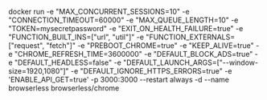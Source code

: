 docker run -e "MAX_CONCURRENT_SESSIONS=10" -e "CONNECTION_TIMEOUT=60000" -e "MAX_QUEUE_LENGTH=10" -e "TOKEN=mysecretpassword" -e "EXIT_ON_HEALTH_FAILURE=true" -e "FUNCTION_BUILT_INS=[\"url\", \"util\"]" -e "FUNCTION_EXTERNALS=[\"request\", \"fetch\"]" -e "PREBOOT_CHROME=true" -e "KEEP_ALIVE=true" -e "CHROME_REFRESH_TIME=3600000" -e "DEFAULT_BLOCK_ADS=true" -e "DEFAULT_HEADLESS=false" -e "DEFAULT_LAUNCH_ARGS=[\"--window-size=1920,1080\"]" -e "DEFAULT_IGNORE_HTTPS_ERRORS=true" -e 'ENABLE_API_GET=true' -p 3000:3000 --restart always -d --name browserless browserless/chrome